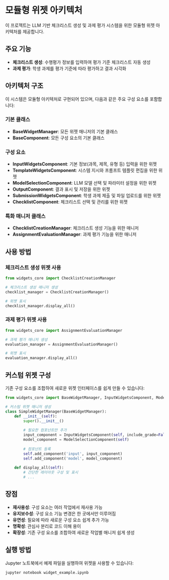 # 모듈형 위젯 아키텍처

이 프로젝트는 LLM 기반 체크리스트 생성 및 과제 평가 시스템을 위한 모듈형 위젯 아키텍처를 제공합니다.

## 주요 기능

- **체크리스트 생성**: 수행평가 정보를 입력하여 평가 기준 체크리스트 자동 생성
- **과제 평가**: 학생 과제를 평가 기준에 따라 평가하고 결과 시각화

## 아키텍처 구조

이 시스템은 모듈형 아키텍처로 구현되어 있으며, 다음과 같은 주요 구성 요소를 포함합니다:

### 기본 클래스

- **BaseWidgetManager**: 모든 위젯 매니저의 기본 클래스
- **BaseComponent**: 모든 구성 요소의 기본 클래스

### 구성 요소

- **InputWidgetsComponent**: 기본 정보(과목, 제목, 유형 등) 입력을 위한 위젯
- **TemplateWidgetsComponent**: 시스템 지시와 프롬프트 템플릿 편집을 위한 위젯
- **ModelSelectionComponent**: LLM 모델 선택 및 파라미터 설정을 위한 위젯
- **OutputComponent**: 결과 표시 및 저장을 위한 위젯
- **SubmissionWidgetsComponent**: 학생 과제 제출 및 파일 업로드를 위한 위젯
- **ChecklistComponent**: 체크리스트 선택 및 관리를 위한 위젯

### 특화 매니저 클래스

- **ChecklistCreationManager**: 체크리스트 생성 기능을 위한 매니저
- **AssignmentEvaluationManager**: 과제 평가 기능을 위한 매니저

## 사용 방법

### 체크리스트 생성 위젯 사용

```python
from widgets_core import ChecklistCreationManager

# 체크리스트 생성 매니저 생성
checklist_manager = ChecklistCreationManager()

# 위젯 표시
checklist_manager.display_all()
```

### 과제 평가 위젯 사용

```python
from widgets_core import AssignmentEvaluationManager

# 과제 평가 매니저 생성
evaluation_manager = AssignmentEvaluationManager()

# 위젯 표시
evaluation_manager.display_all()
```

## 커스텀 위젯 구성

기존 구성 요소를 조합하여 새로운 위젯 인터페이스를 쉽게 만들 수 있습니다:

```python
from widgets_core import BaseWidgetManager, InputWidgetsComponent, ModelSelectionComponent

# 커스텀 위젯 매니저 생성
class SimpleWidgetManager(BaseWidgetManager):
    def __init__(self):
        super().__init__()
        
        # 필요한 컴포넌트만 추가
        input_component = InputWidgetsComponent(self, include_grade=False)
        model_component = ModelSelectionComponent(self)
        
        # 컴포넌트 등록
        self.add_component('input', input_component)
        self.add_component('model', model_component)
    
    def display_all(self):
        # 간단한 레이아웃 구성 및 표시
        # ...
```

## 장점

- **재사용성**: 구성 요소는 여러 작업에서 재사용 가능
- **유지보수성**: 구성 요소 기능 변경은 한 곳에서만 이루어짐
- **유연성**: 필요에 따라 새로운 구성 요소 쉽게 추가 가능
- **명확성**: 관심사 분리로 코드 이해 용이
- **확장성**: 기존 구성 요소를 조합하여 새로운 작업별 매니저 쉽게 생성

## 실행 방법

Jupyter 노트북에서 예제 파일을 실행하여 위젯을 사용할 수 있습니다:

```bash
jupyter notebook widget_example.ipynb
``` 